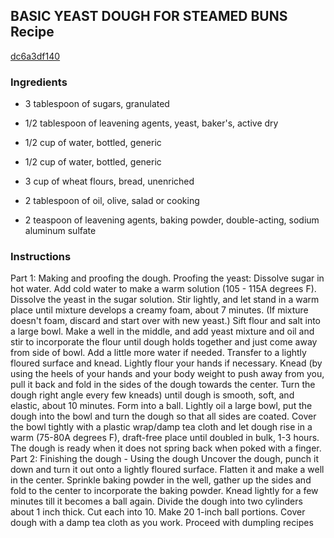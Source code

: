 ## BASIC YEAST DOUGH FOR STEAMED BUNS Recipe

[dc6a3df140](http://cookeatshare.com/recipes/basic-yeast-dough-for-steamed-buns-578)

### Ingredients

 - 3 tablespoon of sugars, granulated

 - 1/2 tablespoon of leavening agents, yeast, baker's, active dry

 - 1/2 cup of water, bottled, generic

 - 1/2 cup of water, bottled, generic

 - 3 cup of wheat flours, bread, unenriched

 - 2 tablespoon of oil, olive, salad or cooking

 - 2 teaspoon of leavening agents, baking powder, double-acting, sodium aluminum sulfate

### Instructions

Part 1: Making and proofing the dough. Proofing the yeast: Dissolve sugar in hot water. Add cold water to make a warm solution (105 - 115A degrees F). Dissolve the yeast in the sugar solution. Stir lightly, and let stand in a warm place until mixture develops a creamy foam, about 7 minutes. (If mixture doesn't foam, discard and start over with new yeast.) Sift flour and salt into a large bowl. Make a well in the middle, and add yeast mixture and oil and stir to incorporate the flour until dough holds together and just come away from side of bowl. Add a little more water if needed. Transfer to a lightly floured surface and knead. Lightly flour your hands if necessary. Knead (by using the heels of your hands and your body weight to push away from you, pull it back and fold in the sides of the dough towards the center. Turn the dough right angle every few kneads) until dough is smooth, soft, and elastic, about 10 minutes. Form into a ball. Lightly oil a large bowl, put the dough into the bowl and turn the dough so that all sides are coated. Cover the bowl tightly with a plastic wrap/damp tea cloth and let dough rise in a warm (75-80A degrees F), draft-free place until doubled in bulk, 1-3 hours. The dough is ready when it does not spring back when poked with a finger. Part 2: Finishing the dough - Using the dough Uncover the dough, punch it down and turn it out onto a lightly floured surface. Flatten it and make a well in the center. Sprinkle baking powder in the well, gather up the sides and fold to the center to incorporate the baking powder. Knead lightly for a few minutes till it becomes a ball again. Divide the dough into two cylinders about 1 inch thick. Cut each into 10. Make 20 1-inch ball portions. Cover dough with a damp tea cloth as you work. Proceed with dumpling recipes
